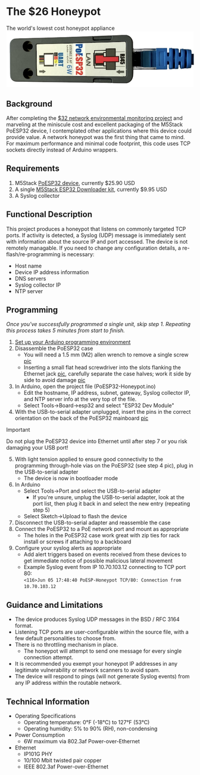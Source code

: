 # The $26 Honeypot
The world's lowest cost honeypot appliance  
![PoESP32 Honeypot Image](https://github.com/Xorlent/The-26-Dollar-Honeypot/blob/main/images/PoESP32-Honeypot.jpg)
## Background
After completing the [$32 network environmental monitoring project](https://github.com/Xorlent/PoESP32-SNMP-Environmental-Monitor) and marveling at the miniscule cost and excellent packaging of the M5Stack PoESP32 device, I contemplated other applications where this device could provide value.  A network honeypot was the first thing that came to mind.  For maximum performance and minimal code footprint, this code uses TCP sockets directly instead of Arduino wrappers.

## Requirements
1. M5Stack [PoESP32 device](https://shop.m5stack.com/products/esp32-ethernet-unit-with-poe), currently $25.90 USD
2. A single [M5Stack ESP32 Downloader kit](https://shop.m5stack.com/products/esp32-downloader-kit), currently $9.95 USD
3. A Syslog collector

## Functional Description
This project produces a honeypot that listens on commonly targeted TCP ports.  If activity is detected, a Syslog (UDP) message is immediately sent with information about the source IP and port accessed.  The device is not remotely managable.  If you need to change any configuration details, a re-flash/re-programming is necessary:
- Host name
- Device IP address information
- DNS servers
- Syslog collector IP
- NTP server

## Programming
_Once you've successfully programmed a single unit, skip step 1.  Repeating this process takes 5 minutes from start to finish._
1. [Set up your Arduino programming environment](https://github.com/Xorlent/The-26-Dollar-Honeypot/blob/main/ARDUINO-SETUP.md)
2. Disassemble the PoESP32 case
   - You will need a 1.5 mm (M2) allen wrench to remove a single screw [pic](https://github.com/Xorlent/The-26-Dollar-Honeypot/blob/main/images/1-Allen.jpg)
   - Inserting a small flat head screwdriver into the slots flanking the Ethernet jack [pic](https://github.com/Xorlent/The-26-Dollar-Honeypot/blob/main/images/2-Slots.jpg), carefully separate the case halves; work it side by side to avoid damage [pic](https://github.com/Xorlent/The-26-Dollar-Honeypot/blob/main/images/3-Tabs.jpg)
3. In Arduino, open the project file (PoESP32-Honeypot.ino)
   - Edit the hostname, IP address, subnet, gateway, Syslog collector IP, and NTP server info at the very top of the file.
   - Select Tools->Board->esp32 and select "ESP32 Dev Module"
4. With the USB-to-serial adapter unplugged, insert the pins in the correct orientation on the back of the PoESP32 mainboard [pic](https://github.com/Xorlent/The-26-Dollar-Honeypot/blob/main/images/4-Programmer.jpg)
> [!IMPORTANT]
> Do not plug the PoESP32 device into Ethernet until after step 7 or you risk damaging your USB port!
5. With light tension applied to ensure good connectivity to the programming through-hole vias on the PoESP32 (see step 4 pic), plug in the USB-to-serial adapter
   - The device is now in bootloader mode
6. In Arduino
   - Select Tools->Port and select the USB-to-serial adapter
     - If you're unsure, unplug the USB-to-serial adapter, look at the port list, then plug it back in and select the new entry (repeating step 5)
   - Select Sketch->Upload to flash the device
7. Disconnect the USB-to-serial adapter and reassemble the case
8. Connect the PoESP32 to a PoE network port and mount as appropriate
   - The holes in the PoESP32 case work great with zip ties for rack install or screws if attaching to a backboard
9. Configure your syslog alerts as appropriate
    - Add alert triggers based on events received from these devices to get immediate notice of possible malicious lateral movement
    - Example Syslog event from IP 10.70.103.12 connecting to TCP port 80:  
    ```<116>Jun 05 17:48:40 PoESP-Honeypot TCP/80: Connection from 10.70.103.12```

## Guidance and Limitations
- The device produces Syslog UDP messages in the BSD / RFC 3164 format.
- Listening TCP ports are user-configurable within the source file, with a few default personalities to choose from.
- There is no throttling mechanism in place.
  - The honeypot will attempt to send one message for every single connection attempt.
- It is recommended you exempt your honeypot IP addresses in any legitimate vulnerability or network scanners to avoid spam.
- The device will respond to pings (will not generate Syslog events) from any IP address within the routable network.

## Technical Information
- Operating Specifications
  - Operating temperature: 0°F (-18°C) to 127°F (53°C)
  - Operating humidity: 5% to 90% (RH), non-condensing
- Power Consumption
  - 6W maximum via 802.3af Power-over-Ethernet
- Ethernet
  - IP101G PHY
  - 10/100 Mbit twisted pair copper
  - IEEE 802.3af Power-over-Ethernet
